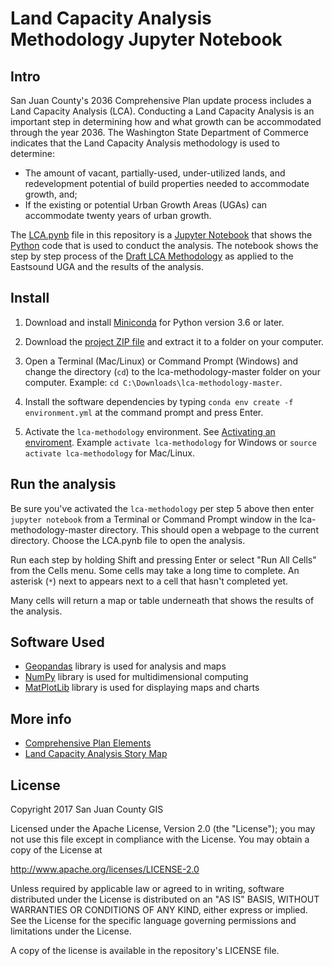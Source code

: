 # Land Capacity Analysis Methodology Jupyter Notebook

## Intro

San Juan County's 2036 Comprehensive Plan update process includes a Land Capacity Analysis (LCA). Conducting a Land Capacity Analysis is an important step in determining how and what growth can be accommodated through the year 2036. The Washington State Department of Commerce indicates that the Land Capacity Analysis methodology is used to determine:

* The amount of vacant, partially-used, under-utilized lands, and redevelopment potential of build properties needed to accommodate growth, and;
* If the existing or potential Urban Growth Areas (UGAs) can accommodate twenty years of urban growth.

The [LCA.pynb](https://github.com/SJCGIS/lca-methodology/blob/master/LCA.ipynb) file in this repository is a [Jupyter Notebook](http://jupyter.org/) that shows the [Python](http://python.org) code that is used to conduct the analysis. The notebook shows the step by step process of the [Draft LCA Methodology](http://sanjuanco.com/DocumentCenter/View/13229) as applied to the Eastsound UGA and the results of the analysis.

## Install

1. Download and install [Miniconda](https://conda.io/miniconda.html) for Python version 3.6 or later.

2. Download the [project ZIP file](https://github.com/SJCGIS/lca-methodology/archive/master.zip) and extract it to a folder on your computer.

3. Open a Terminal (Mac/Linux) or Command Prompt (Windows) and change the directory (`cd`) to the lca-methodology-master folder on your computer. Example: `cd C:\Downloads\lca-methodology-master`.

4. Install the software dependencies by typing `conda env create -f environment.yml` at the command prompt and press Enter.

5. Activate the `lca-methodology` environment. See [Activating an enviroment](https://conda.io/docs/user-guide/tasks/manage-environments.html#activating-an-environment). Example `activate lca-methodology` for Windows or `source activate lca-methodology` for Mac/Linux.


## Run the analysis

Be sure you've activated the `lca-methodology` per step 5 above then enter `jupyter notebook` from a Terminal or Command Prompt window in the lca-methodology-master directory. This should open a webpage to the current directory. Choose the LCA.pynb file to open the analysis.

Run each step by holding Shift and pressing Enter or select "Run All Cells" from the Cells menu. Some cells may take a long time to complete. An asterisk (`*`) next to appears next to a cell that hasn't completed yet.

Many cells will return a map or table underneath that shows the results of the analysis.

## Software Used

* [Geopandas](http://geopandas.org/) library is used for analysis and maps
* [NumPy](https://docs.scipy.org/doc/numpy/index.html) library is used for multidimensional computing
* [MatPlotLib](http://matplotlib.org/) library is used for displaying maps and charts

## More info

* [Comprehensive Plan Elements](http://sanjuanco.com/1306/Comprehensive-Plan-Elements)
* [Land Capacity Analysis Story Map](http://sjcgis.maps.arcgis.com/apps/Cascade/index.html?appid=f81a3abaf81e40a494cede9b73e0c140)


## License

Copyright 2017 San Juan County GIS

Licensed under the Apache License, Version 2.0 (the "License"); you may not use this file except in compliance with the License. You may obtain a copy of the License at

http://www.apache.org/licenses/LICENSE-2.0

Unless required by applicable law or agreed to in writing, software distributed under the License is distributed on an "AS IS" BASIS, WITHOUT WARRANTIES OR CONDITIONS OF ANY KIND, either express or implied. See the License for the specific language governing permissions and limitations under the License.

A copy of the license is available in the repository's LICENSE file.
